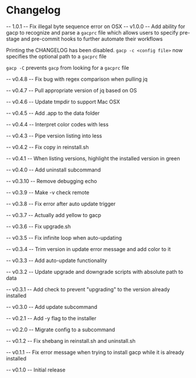 # Changelog

-- 1.0.1 --
Fix illegal byte sequence error on OSX
-- v1.0.0 --
Add ability for gacp to recognize and parse a `gacprc` file which allows users to specify pre-stage and pre-commit hooks to further automate their workflows

Printing the CHANGELOG has been disabled. `gacp -c <config file>` now specifies the optional path to a `gacprc` file

`gacp -C` prevents `gacp` from looking for a `gacprc` file

-- v0.4.8 --
Fix bug with regex comparison when pulling jq

-- v0.4.7 --
Pull appropriate version of jq based on OS

-- v0.4.6 --
Update tmpdir to support Mac OSX

-- v0.4.5 --
Add .app to the data folder

-- v0.4.4 --
Interpret color codes with less

-- v0.4.3 --
Pipe version listing into less

-- v0.4.2 --
Fix copy in reinstall.sh

-- v0.4.1 --
When listing versions, highlight the installed version in green

-- v0.4.0 --
Add uninstall subcommand

-- v0.3.10 --
Remove debugging echo

-- v0.3.9 --
Make -v check remote

-- v0.3.8 --
Fix error after auto update trigger

-- v0.3.7 --
Actually add yellow to gacp

-- v0.3.6 --
Fix upgrade.sh

-- v0.3.5 --
Fix infinite loop when auto-updating

-- v0.3.4 --
Trim version in update error message and add color to it

-- v0.3.3 --
Add auto-update functionality

-- v0.3.2 --
Update upgrade and downgrade scripts with absolute path to data

-- v0.3.1 --
Add check to prevent "upgrading" to the version already installed

-- v0.3.0 --
Add update subcommand

-- v0.2.1 --
Add -y flag to the installer

-- v0.2.0 --
Migrate config to a subcommand

-- v0.1.2 --
Fix shebang in reinstall.sh and uninstall.sh

-- v0.1.1 --
Fix error message when trying to install gacp while it is already installed

-- v0.1.0 --
Initial release
